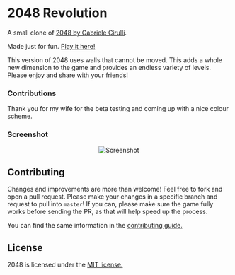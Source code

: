 # 2048 Revolution
A small clone of [2048 by Gabriele Cirulli](http://gabrielecirulli.github.io/2048/).

Made just for fun. [Play it here!](http://dimkadimon.github.io/2048Revolution/)

 This version of 2048 uses walls that cannot be moved. This adds a whole new dimension to the game and provides an endless variety of levels. Please enjoy and share with your friends!

### Contributions

Thank you for my wife for the beta testing and coming up with a nice colour scheme.


### Screenshot

<p align="center">
  <img src="https://https://github.com/dimkadimon/2048Revolution/blob/gh-pages/screenshot.png" alt="Screenshot"/>
</p>


## Contributing
Changes and improvements are more than welcome! Feel free to fork and open a pull request. Please make your changes in a specific branch and request to pull into `master`! If you can, please make sure the game fully works before sending the PR, as that will help speed up the process.

You can find the same information in the [contributing guide.](https://github.com/dimkadimon/2048Revolution/blob/master/CONTRIBUTING.md)

## License
2048 is licensed under the [MIT license.](https://github.com/dimkadimon/2048Revolution/blob/master/LICENSE.txt)
